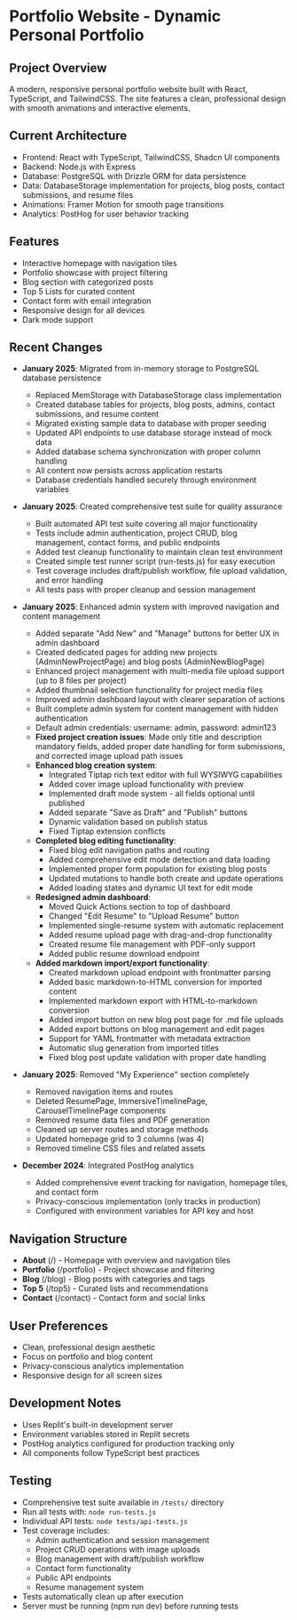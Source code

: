 # Portfolio Website - Dynamic Personal Portfolio

## Project Overview
A modern, responsive personal portfolio website built with React, TypeScript, and TailwindCSS. The site features a clean, professional design with smooth animations and interactive elements.

## Current Architecture
- Frontend: React with TypeScript, TailwindCSS, Shadcn UI components
- Backend: Node.js with Express
- Database: PostgreSQL with Drizzle ORM for data persistence
- Data: DatabaseStorage implementation for projects, blog posts, contact submissions, and resume files
- Animations: Framer Motion for smooth page transitions
- Analytics: PostHog for user behavior tracking

## Features
- Interactive homepage with navigation tiles
- Portfolio showcase with project filtering
- Blog section with categorized posts
- Top 5 Lists for curated content
- Contact form with email integration
- Responsive design for all devices
- Dark mode support

## Recent Changes
- **January 2025**: Migrated from in-memory storage to PostgreSQL database persistence
  - Replaced MemStorage with DatabaseStorage class implementation
  - Created database tables for projects, blog posts, admins, contact submissions, and resume content
  - Migrated existing sample data to database with proper seeding
  - Updated API endpoints to use database storage instead of mock data
  - Added database schema synchronization with proper column handling
  - All content now persists across application restarts
  - Database credentials handled securely through environment variables

- **January 2025**: Created comprehensive test suite for quality assurance
  - Built automated API test suite covering all major functionality
  - Tests include admin authentication, project CRUD, blog management, contact forms, and public endpoints
  - Added test cleanup functionality to maintain clean test environment
  - Created simple test runner script (run-tests.js) for easy execution
  - Test coverage includes draft/publish workflow, file upload validation, and error handling
  - All tests pass with proper cleanup and session management

- **January 2025**: Enhanced admin system with improved navigation and content management
  - Added separate "Add New" and "Manage" buttons for better UX in admin dashboard
  - Created dedicated pages for adding new projects (AdminNewProjectPage) and blog posts (AdminNewBlogPage)
  - Enhanced project management with multi-media file upload support (up to 8 files per project)
  - Added thumbnail selection functionality for project media files
  - Improved admin dashboard layout with clearer separation of actions
  - Built complete admin system for content management with hidden authentication
  - Default admin credentials: username: admin, password: admin123
  - **Fixed project creation issues**: Made only title and description mandatory fields, added proper date handling for form submissions, and corrected image upload path issues
  - **Enhanced blog creation system**: 
    - Integrated Tiptap rich text editor with full WYSIWYG capabilities
    - Added cover image upload functionality with preview
    - Implemented draft mode system - all fields optional until published
    - Added separate "Save as Draft" and "Publish" buttons
    - Dynamic validation based on publish status
    - Fixed Tiptap extension conflicts
  - **Completed blog editing functionality**:
    - Fixed blog edit navigation paths and routing
    - Added comprehensive edit mode detection and data loading
    - Implemented proper form population for existing blog posts
    - Updated mutations to handle both create and update operations
    - Added loading states and dynamic UI text for edit mode
  - **Redesigned admin dashboard**:
    - Moved Quick Actions section to top of dashboard
    - Changed "Edit Resume" to "Upload Resume" button
    - Implemented single-resume system with automatic replacement
    - Added resume upload page with drag-and-drop functionality
    - Created resume file management with PDF-only support
    - Added public resume download endpoint
  - **Added markdown import/export functionality**:
    - Created markdown upload endpoint with frontmatter parsing
    - Added basic markdown-to-HTML conversion for imported content
    - Implemented markdown export with HTML-to-markdown conversion
    - Added import button on new blog post page for .md file uploads
    - Added export buttons on blog management and edit pages
    - Support for YAML frontmatter with metadata extraction
    - Automatic slug generation from imported titles
    - Fixed blog post update validation with proper date handling

- **January 2025**: Removed "My Experience" section completely
  - Removed navigation items and routes
  - Deleted ResumePage, ImmersiveTimelinePage, CarouselTimelinePage components
  - Removed resume data files and PDF generation
  - Cleaned up server routes and storage methods
  - Updated homepage grid to 3 columns (was 4)
  - Removed timeline CSS files and related assets

- **December 2024**: Integrated PostHog analytics
  - Added comprehensive event tracking for navigation, homepage tiles, and contact form
  - Privacy-conscious implementation (only tracks in production)
  - Configured with environment variables for API key and host

## Navigation Structure
- **About** (/) - Homepage with overview and navigation tiles
- **Portfolio** (/portfolio) - Project showcase and filtering
- **Blog** (/blog) - Blog posts with categories and tags
- **Top 5** (/top5) - Curated lists and recommendations
- **Contact** (/contact) - Contact form and social links

## User Preferences
- Clean, professional design aesthetic
- Focus on portfolio and blog content
- Privacy-conscious analytics implementation
- Responsive design for all screen sizes

## Development Notes
- Uses Replit's built-in development server
- Environment variables stored in Replit secrets
- PostHog analytics configured for production tracking only
- All components follow TypeScript best practices

## Testing
- Comprehensive test suite available in `/tests/` directory
- Run all tests with: `node run-tests.js`
- Individual API tests: `node tests/api-tests.js`
- Test coverage includes:
  - Admin authentication and session management
  - Project CRUD operations with image uploads
  - Blog management with draft/publish workflow
  - Contact form functionality
  - Public API endpoints
  - Resume management system
- Tests automatically clean up after execution
- Server must be running (npm run dev) before running tests